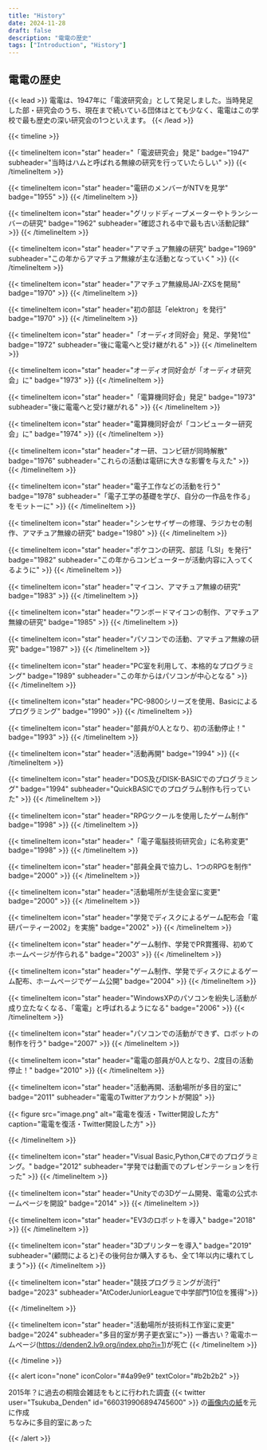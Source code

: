 ```yaml
---
title: "History"
date: 2024-11-28
draft: false
description: "電電の歴史"
tags: ["Introduction", "History"]
---
```

## 電電の歴史
{{< lead >}}
電電は、1947年に「電波研究会」として発足しました。当時発足した部・研究会のうち、現在まで続いている団体はとても少なく、電電はこの学校で最も歴史の深い研究会の1つといえます。
{{< /lead >}}

{{< timeline >}}

{{< timelineItem icon="star" header="「電波研究会」発足" badge="1947" subheader="当時はハムと呼ばれる無線の研究を行っていたらしい" >}}
{{< /timelineItem >}}

{{< timelineItem icon="star" header="電研のメンバーがNTVを見学" badge="1955" >}}
{{< /timelineItem >}}

{{< timelineItem icon="star" header="グリッドディープメーターやトランシーバーの研究" badge="1962" subheader="確認される中で最も古い活動記録" >}}
{{< /timelineItem >}}

{{< timelineItem icon="star" header="アマチュア無線の研究" badge="1969" subheader="この年からアマチュア無線が主な活動となっていく" >}}
{{< /timelineItem >}}

{{< timelineItem icon="star" header="アマチュア無線局JAI-ZXSを開局" badge="1970" >}}
{{< /timelineItem >}}

{{< timelineItem icon="star" header="初の部誌「elektron」を発行" badge="1970" >}}
{{< /timelineItem >}}

{{< timelineItem icon="star" header="「オーディオ同好会」発足、学発1位" badge="1972" subheader="後に電電へと受け継がれる" >}}
{{< /timelineItem >}}

{{< timelineItem icon="star" header="オーディオ同好会が「オーディオ研究会」に" badge="1973" >}}
{{< /timelineItem >}}

{{< timelineItem icon="star" header="「電算機同好会」発足" badge="1973" subheader="後に電電へと受け継がれる" >}}
{{< /timelineItem >}}

{{< timelineItem icon="star" header="電算機同好会が「コンピューター研究会」に" badge="1974" >}}
{{< /timelineItem >}}

{{< timelineItem icon="star" header="オー研、コンピ研が同時解散" badge="1976" subheader="これらの活動は電研に大きな影響を与えた" >}}
{{< /timelineItem >}}

{{< timelineItem icon="star" header="電子工作などの活動を行う" badge="1978" subheader="「電子工学の基礎を学び、自分の一作品を作る」をモットーに" >}}
{{< /timelineItem >}}

{{< timelineItem icon="star" header="シンセサイザーの修理、ラジカセの制作、アマチュア無線の研究" badge="1980" >}}
{{< /timelineItem >}}

{{< timelineItem icon="star" header="ポケコンの研究、部誌「LSI」を発行" badge="1982" subheader="この年からコンピューターが活動内容に入ってくるように" >}}
{{< /timelineItem >}}

{{< timelineItem icon="star" header="マイコン、アマチュア無線の研究" badge="1983" >}}
{{< /timelineItem >}}

{{< timelineItem icon="star" header="ワンボードマイコンの制作、アマチュア無線の研究" badge="1985" >}}
{{< /timelineItem >}}

{{< timelineItem icon="star" header="パソコンでの活動、アマチュア無線の研究" badge="1987" >}}
{{< /timelineItem >}}

{{< timelineItem icon="star" header="PC室を利用して、本格的なプログラミング" badge="1989" subheader="この年からはパソコンが中心となる" >}}
{{< /timelineItem >}}

{{< timelineItem icon="star" header="PC-9800シリーズを使用、Basicによるプログラミング" badge="1990" >}}
{{< /timelineItem >}}

{{< timelineItem icon="star" header="部員が0人となり、初の活動停止！" badge="1993" >}}
{{< /timelineItem >}}

{{< timelineItem icon="star" header="活動再開" badge="1994" >}}
{{< /timelineItem >}}

{{< timelineItem icon="star" header="DOS及びDISK-BASICでのプログラミング" badge="1994" subheader="QuickBASICでのプログラム制作も行っていた" >}}
{{< /timelineItem >}}

{{< timelineItem icon="star" header="RPGツクールを使用したゲーム制作" badge="1998" >}}
{{< /timelineItem >}}

{{< timelineItem icon="star" header="「電子電脳技術研究会」に名称変更" badge="1998" >}}
{{< /timelineItem >}}

{{< timelineItem icon="star" header="部員全員で協力し、1つのRPGを制作" badge="2000" >}}
{{< /timelineItem >}}

{{< timelineItem icon="star" header="活動場所が生徒会室に変更" badge="2000" >}}
{{< /timelineItem >}}

{{< timelineItem icon="star" header="学発でディスクによるゲーム配布会「電研パーティー2002」を実施" badge="2002" >}}
{{< /timelineItem >}}

{{< timelineItem icon="star" header="ゲーム制作、学発でPR賞獲得、初めてホームページが作られる" badge="2003" >}}
{{< /timelineItem >}}

{{< timelineItem icon="star" header="ゲーム制作、学発でディスクによるゲーム配布、ホームページでゲーム公開" badge="2004" >}}
{{< /timelineItem >}}

{{< timelineItem icon="star" header="WindowsXPのパソコンを紛失し活動が成り立たなくなる、「電電」と呼ばれるようになる" badge="2006" >}}
{{< /timelineItem >}}

{{< timelineItem icon="star" header="パソコンでの活動ができず、ロボットの制作を行う" badge="2007" >}}
{{< /timelineItem >}}

{{< timelineItem icon="star" header="電電の部員が0人となり、2度目の活動停止！" badge="2010" >}}
{{< /timelineItem >}}

{{< timelineItem icon="star" header="活動再開、活動場所が多目的室に" badge="2011" subheader="電電のTwitterアカウントが開設" >}}

{{< figure
    src="image.png"
    alt="電電を復活・Twitter開設した方"
    caption="電電を復活・Twitter開設した方"
    >}}

{{< /timelineItem >}}

{{< timelineItem icon="star" header="Visual Basic,Python,C#でのプログラミング。" badge="2012" subheader="学発では動画でのプレゼンテーションを行った" >}}
{{< /timelineItem >}}

{{< timelineItem icon="star" header="Unityでの3Dゲーム開発、電電の公式ホームページを開設" badge="2014" >}}
{{< /timelineItem >}}

{{< timelineItem icon="star" header="EV3のロボットを導入" badge="2018" >}}
{{< /timelineItem >}}

{{< timelineItem icon="star" header="3Dプリンターを導入" badge="2019" subheader="(顧問によると)その後何台か購入するも、全て1年以内に壊れてしまう">}}
{{< /timelineItem >}}

{{< timelineItem icon="star" header="競技プログラミングが流行" badge="2023" subheader="AtCoderJuniorLeagueで中学部門10位を獲得">}}

{{< /timelineItem >}}

{{< timelineItem icon="star" header="活動場所が技術科工作室に変更" badge="2024" subheader="多目的室が男子更衣室に">}}
一番古い？電電ホームページ(https://denden2.lv9.org/index.php?i=1)が死亡
{{< /timelineItem >}}

{{< /timeline >}}


{{< alert icon="none" iconColor="#4a99e9" textColor="#b2b2b2" >}}

2015年？に過去の桐陰会雑誌をもとに行われた調査
{{< twitter user="Tsukuba_Denden" id="660319906894745600" >}}
の[画像内の紙](https://media.discordapp.net/attachments/960558655986606080/1291664224686178376/kJuFLY0W.jpg?ex=67496e0d&is=67481c8d&hm=8444f977352909b6735f8406e4f336f8fbec0a96fdddb3400947f4894ddd4de2&=&format=webp&width=496&height=883)を元に作成<br>
ちなみに多目的室にあった

{{< /alert >}}